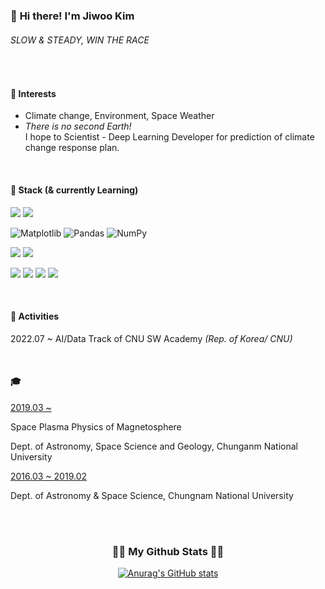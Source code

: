 ### 👋 **Hi there! I'm Jiwoo Kim**

###### *SLOW & STEADY, WIN THE RACE*

<br>


#### 💫 Interests

- Climate change, Environment, Space Weather
- *There is no second Earth!* <br>
  I hope to Scientist - Deep Learning Developer for prediction of climate change response plan. 

<br>


#### 🌱 Stack (& currently Learning)

<img src="https://img.shields.io/badge/Python-3776AB?style=flat&logo=Python&logoColor=white"> <img src="https://img.shields.io/badge/idl-004880?style=flat&logo=idl&logoColor=white">

![Matplotlib](https://img.shields.io/badge/Matplotlib-%23ffffff.svg?style=flat&logo=Matplotlib&logoColor=black) ![Pandas](https://img.shields.io/badge/pandas-%23150458.svg?style=flat&logo=pandas&logoColor=white)  ![NumPy](https://img.shields.io/badge/numpy-%23013243.svg?style=flat&logo=numpy&logoColor=white)

<img src="https://img.shields.io/badge/PyTorch-EE4C2C?style=flat&logo=PyTorch&logoColor=white"> <img src="https://img.shields.io/badge/scikit-learn-F7931E?style=flat&logo=scikit-learn &logoColor=white">

<img src="https://img.shields.io/badge/github-181717?style=flat&logo=github&logoColor=white"> <img src="https://img.shields.io/badge/Notion-000000?style=flat&logo=Notion&logoColor=white"> <img src="https://img.shields.io/badge/Tistory-000000?style=flat&logo=Tistory&logoColor=white"> <img src="https://img.shields.io/badge/AdobePhotoshop-31A8FF?style=flat&logo=AdobePhotoshop&logoColor=white">

<br>

#### 🔭 Activities

2022.07 ~ AI/Data Track of CNU SW Academy *(Rep. of Korea/ CNU)*


<br>

#### 🎓

<u>2019.03 ~ </u>

Space Plasma Physics of Magnetosphere

Dept. of Astronomy, Space Science and Geology, Chunganm National University


<u>2016.03 ~ 2019.02</u>

Dept. of Astronomy & Space Science, Chungnam National University


<br><br>


<h3 align="center">👩‍💻 My Github Stats 👩‍💻</h3>
<div align="center">

[![Anurag's GitHub stats](https://github-readme-stats.vercel.app/api?username=jiwookimm&hide_title=true&show_icons=true&include_all_commits=true&disable_animations=true&theme=algolia&bg_color=white,grey,darkgrey,black&text_color=black&hide_border=False)](https://github.com/anuraghazra/github-readme-stats)

<br>
<br>
